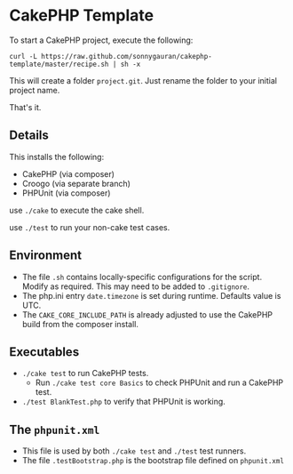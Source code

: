 # CakePHP Template

To start a CakePHP project, execute the following:

    curl -L https://raw.github.com/sonnygauran/cakephp-template/master/recipe.sh | sh -x

This will create a folder `project.git`. Just rename the folder to your initial project name.

That's it.


## Details

This installs the following:

* CakePHP (via composer)
* Croogo (via separate branch)
* PHPUnit (via composer)


use `./cake` to execute the cake shell.

use `./test` to run your non-cake test cases.


## Environment
* The file `.sh` contains locally-specific configurations for the script. Modify as required. This may need to be added to `.gitignore`.
* The php.ini entry `date.timezone` is set during runtime. Defaults value is UTC.
* The `CAKE_CORE_INCLUDE_PATH` is already adjusted to use the CakePHP build from the composer install.

## Executables
* `./cake test` to run CakePHP tests.
  * Run `./cake test core Basics` to check PHPUnit and run a CakePHP test.
* `./test BlankTest.php` to verify that PHPUnit is working.

## The `phpunit.xml`
  * This file is used by both `./cake test` and `./test` test runners.
  * The file `.testBootstrap.php` is the bootstrap file defined on `phpunit.xml`
